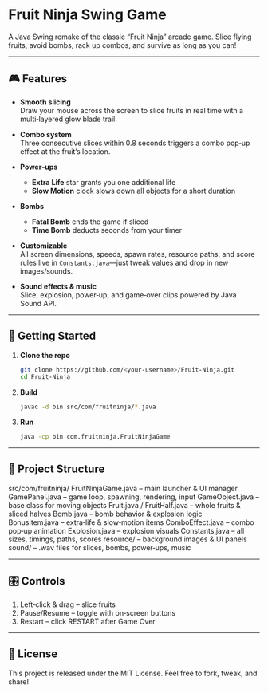 # Fruit Ninja Swing Game

A Java Swing remake of the classic “Fruit Ninja” arcade game. Slice flying fruits, avoid bombs, rack up combos, and survive as long as you can!

---

## 🎮 Features

- **Smooth slicing**  
  Draw your mouse across the screen to slice fruits in real time with a multi‑layered glow blade trail.

- **Combo system**  
  Three consecutive slices within 0.8 seconds triggers a combo pop‑up effect at the fruit’s location.

- **Power‑ups**  
  - **Extra Life** star grants you one additional life  
  - **Slow Motion** clock slows down all objects for a short duration

- **Bombs**  
  - **Fatal Bomb** ends the game if sliced  
  - **Time Bomb** deducts seconds from your timer

- **Customizable**  
  All screen dimensions, speeds, spawn rates, resource paths, and score rules live in `Constants.java`—just tweak values and drop in new images/sounds.

- **Sound effects & music**  
  Slice, explosion, power‑up, and game‑over clips powered by Java Sound API.

---

## 🚀 Getting Started

1. **Clone the repo**  
   ```bash
   git clone https://github.com/<your‑username>/Fruit‑Ninja.git
   cd Fruit‑Ninja
2. **Build**
   ```bash
   javac -d bin src/com/fruitninja/*.java
4. **Run**
   ```bash
   java -cp bin com.fruitninja.FruitNinjaGame

--- 

## 📂 Project Structure

src/com/fruitninja/
FruitNinjaGame.java – main launcher & UI manager
GamePanel.java – game loop, spawning, rendering, input
GameObject.java – base class for moving objects
Fruit.java / FruitHalf.java – whole fruits & sliced halves
Bomb.java – bomb behavior & explosion logic
BonusItem.java – extra‑life & slow‑motion items
ComboEffect.java – combo pop‑up animation
Explosion.java – explosion visuals
Constants.java – all sizes, timings, paths, scores
resource/ – background images & UI panels
sound/ – .wav files for slices, bombs, power‑ups, music

--- 

## 🎛 Controls

1. Left‑click & drag – slice fruits
2. Pause/Resume – toggle with on‑screen buttons
3. Restart – click RESTART after Game Over

---

## 📝 License

This project is released under the MIT License. Feel free to fork, tweak, and share!

